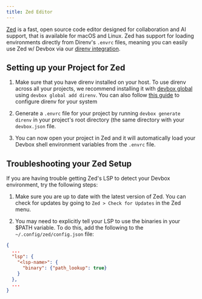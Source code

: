 ```yaml
---
title: Zed Editor
---
```


[Zed](https://zed.dev/) is a fast, open source code editor designed for collaboration and AI support, that is available for macOS and Linux. Zed has support for loading environments directly from Direnv's `.envrc` files, meaning you can easily use Zed w/ Devbox via our [direnv integration](/devbox/ide_configuration/direnv).

## Setting up your Project for Zed

1. Make sure that you have direnv installed on your host. To use direnv across all your projects, we recommend installing it with [devbox global](/devbox/devbox_global) using `devbox global add direnv`. You can also follow [this guide](https://direnv.net/#basic-installation) to configure direnv for your system

2. Generate a `.envrc` file for your project by running `devbox generate direnv` in your project's root directory (the same directory with your `devbox.json` file.

3. You can now open your project in Zed and it will automatically load your Devbox shell environment variables from the `.envrc` file.

## Troubleshooting your Zed Setup

If you are having trouble getting Zed's LSP to detect your Devbox environment, try the following steps:

1. Make sure you are up to date with the latest version of Zed. You can check for updates by going to `Zed > Check for Updates` in the Zed menu.

2. You may need to explicitly tell your LSP to use the binaries in your $PATH variable. To do this, add the following to the `~/.config/zed/config.json` file:

```json
{
  ...
  "lsp": {
    "<lsp-name>": {
      "binary": {"path_lookup": true}
    }
  },
  ...
}
```
